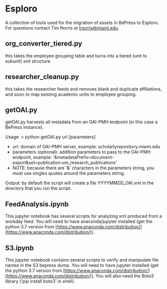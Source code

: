 # Esploro

A collection of tools used for the migration of assets in BePress to Esploro. For questions contact Tim Norris at tnorris@miami.edu.

## org_converter_tiered.py
this takes the employee grouping table and turns into a tiered (unit to subunit) xml structure

## researcher_cleanup.py
this takes the researcher feeds and removes blank and duplicate affiliations, and soon to map existing academic units to employee grouping.

## getOAI.py  
getOAI.py harvests all metadata from an OAI-PMH endpoint (in this case a BePress instance).  

Usage: > python getOAI.py url [parameters]  

  - url: domain of OAI-PMH server, example: scholarlyrepository.miami.edu  
  - parameters (optional): addition parameters to pass to the OAI-PMH endpoint, example: '&metadataPrefix=document-export&set=publication:um_research_publications'  
  - NOTE: because there are '&' characters in the parameters string, you must use singles quotes around the parameters string.  

Output: by default the script will create a file YYYYMMDD_OAI.xml in the directory that you run the script.

## FeedAnalysis.ipynb
This jupyter notebook has several scripts for analyzing xml produced from a workday feed. You will need to have anaconda/jupyter installed (get the python 3.7 version from [https://www.anaconda.com/distribution/](https://www.anaconda.com/distribution/)).
  
  
## S3.ipynb
This jupyter notebook contains several scripts to verify and manipulate file names in the S3 bepress dump. You will need to have jupyter installed (get the python 3.7 version from [https://www.anaconda.com/distribution/](https://www.anaconda.com/distribution/)). You will also need the Boto3 library ('pip install boto3' in shell).